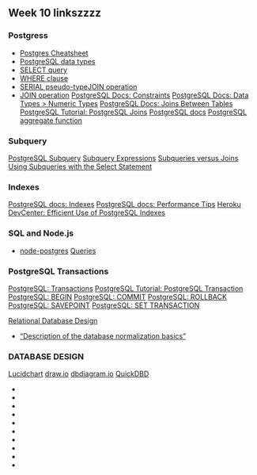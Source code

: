 ## Week 10 linkszzzz

### Postgress 
- [Postgres Cheatsheet](https://gist.github.com/Kartones/dd3ff5ec5ea238d4c546)
- [PostgreSQL data types](http://www.postgresqltutorial.com/postgresql-data-types/)
- [SELECT query](https://sqlzoo.net/wiki/SELECT_Reference)
- [WHERE clause](http://www.postgresqltutorial.com/postgresql-where/)
- [SERIAL pseudo-type](http://www.postgresqltutorial.com/postgresql-serial/)[JOIN operation](https://www.postgresql.org/docs/8.3/tutorial-join.html)
- [JOIN operation](https://www.postgresql.org/docs/8.3/tutorial-join.html)
[PostgreSQL Docs: Constraints](https://www.postgresql.org/docs/9.2/ddl-constraints.html)
[PostgreSQL Docs: Data Types > Numeric Types](https://www.postgresql.org/docs/10/datatype-numeric.html)
[PostgreSQL Docs: Joins Between Tables](https://www.postgresql.org/docs/8.3/tutorial-join.html)
[PostgreSQL Tutorial: PostgreSQL Joins](http://www.postgresqltutorial.com/postgresql-joins/)
[PostgreSQL docs](https://www.postgresql.org/docs/8.3/tutorial-transactions.html)
[PostgreSQL aggregate function](https://www.postgresql.org/docs/8.2/functions-aggregate.html)

### Subquery
[PostgreSQL Subquery](http://www.postgresqltutorial.com/postgresql-subquery/)
[Subquery Expressions](https://www.postgresql.org/docs/8.3/functions-subquery.html)
[Subqueries versus Joins](https://www.essentialsql.com/what-is-the-difference-between-a-join-and-subquery/)
[Using Subqueries with the Select Statement](https://www.essentialsql.com/get-ready-to-learn-sql-server-20-using-subqueries-in-the-select-statement/)

### Indexes 
[PostgreSQL docs: Indexes](https://www.postgresql.org/docs/9.1/indexes.html)
[PostgreSQL docs: Performance Tips](https://www.postgresql.org/docs/8.1/performance-tips.html)
[Heroku DevCenter: Efficient Use of PostgreSQL Indexes](https://devcenter.heroku.com/articles/postgresql-indexes)

### SQL and Node.js
- [node-postgres](https://www.node-postgres.com/)
[Queries](https://node-postgres.com/features/queries)


### PostgreSQL Transactions 
[PostgreSQL: Transactions](https://www.postgresql.org/docs/8.3/tutorial-transactions.html)
[PostgreSQL Tutorial: PostgreSQL Transaction](http://www.postgresqltutorial.com/postgresql-transaction/)
[PostgreSQL: BEGIN](https://www.postgresql.org/docs/9.1/sql-begin.html)
[PostgreSQL: COMMIT](https://www.postgresql.org/docs/9.1/sql-commit.html)
[PostgreSQL: ROLLBACK](https://www.postgresql.org/docs/9.1/sql-rollback.html)
[PostgreSQL: SAVEPOINT](https://www.postgresql.org/docs/9.1/sql-savepoint.html)
[PostgreSQL: SET TRANSACTION](https://www.postgresql.org/docs/9.1/sql-savepoint.html)



[Relational Database Design](https://www.techopedia.com/definition/25113/relational-database-design-rdd)
- [“Description of the database normalization basics”](https://support.microsoft.com/en-us/help/283878/description-of-the-database-normalization-basics)
### DATABASE DESIGN

[Lucidchart](https://www.lucidchart.com/)
[draw.io](https://www.draw.io/)
[dbdiagram.io](https://dbdiagram.io/home?utm_source=holistics&utm_medium=top_5_tools_blog)
[QuickDBD](https://www.quickdatabasediagrams.com/)


- 
- 
- 
- 
- 
- 
- 
- 
- 
- 
